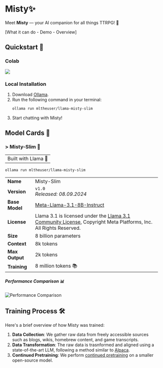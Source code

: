 # Misty✨

Meet **Misty** — your AI companion for all things TTRPG! 🎲

[What it can do - Demo - Overview]

## Quickstart 🚀

### Colab

<a href="https://colab.research.google.com/drive/1GxO1RO-WKDh3MV9KcupjJ1FoOLlESL9z?usp=sharing" target="_blank" rel="noreferrer noopener">
  <img src="https://img.shields.io/badge/Start%20for%20Free%20on-Colab-brightgreen?style=for-the-badge&logo=google-colab" />
</a>

### Local Installation

1. Download [Ollama](https://ollama.com/).
2. Run the following command in your terminal:
   ```bash
   ollama run mltheuser/llama-misty-slim
   ```
3. Start chatting with Misty!

## Model Cards 🧠

### > Misty-Slim 📄

| |
| --- |
| Built with Llama 🦙 |

```bash
ollama run mltheuser/llama-misty-slim
```

|     |                                                             |
|----------------|------------------------------------------------------------------------------|
| **Name**       | Misty-Slim                                                                   |
| **Version**    | `v1.0` <br> *Released: 08.09.2024*                                           |
| **Base Model** | [Meta-Llama-3.1-8B-Instruct](https://huggingface.co/meta-llama/Meta-Llama-3.1-8B-Instruct) |
| **License**    | Llama 3.1 is licensed under the [Llama 3.1 Community License](https://github.com/meta-llama/llama-models/blob/main/models/llama3_1/LICENSE), Copyright Meta Platforms, Inc. All Rights Reserved. |
| **Size**       | 8 billion parameters                                                        |
| **Context**    | 8k tokens                                                                    |
| **Max Output**    | 2k tokens                                                                    |
| **Training**   | 8 million tokens 📚                   |

##### Performance Comparison 📊

![Performance Comparison](https://via.placeholder.com/600x300?text=Performance+Comparison+Coming+Soon)

## Training Process 🛠️

Here's a brief overview of how Misty was trained:

1. **Data Collection**: We gather raw data from freely accessible sources such as blogs, wikis, homebrew content, and game transcripts.
2. **Data Transformation**: The raw data is trasnformed and aligned using a state-of-the-art LLM, following a method similar to [Alpaca](https://crfm.stanford.edu/2023/03/13/alpaca.html).
3. **Continued Pretraining**: We perform [continued pretraining](https://docs.unsloth.ai/basics/continued-pretraining) on a smaller open-source model.
